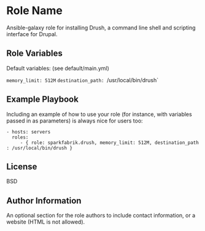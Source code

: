 Role Name
=========

Ansible-galaxy role for installing Drush, a command line shell and scripting interface for Drupal.


Role Variables
--------------

Default variables: (see default/main.yml)
  
  `memory_limit: 512M`
  `destination_path: `/usr/local/bin/drush`

Example Playbook
----------------

Including an example of how to use your role (for instance, with variables passed in as parameters) is always nice for users too:

    - hosts: servers
      roles:
         - { role: sparkfabrik.drush, memory_limit: 512M, destination_path : /usr/local/bin/drush }

License
-------

BSD

Author Information
------------------

An optional section for the role authors to include contact information, or a website (HTML is not allowed).
